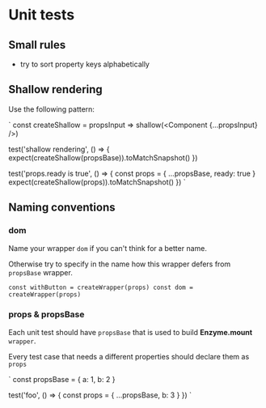 # Unit tests

## Small rules

- try to sort property keys alphabetically

## Shallow rendering

Use the following pattern:

`
const createShallow = propsInput => shallow(<Component {...propsInput} />)

test('shallow rendering', () => {
  expect(createShallow(propsBase)).toMatchSnapshot()
})

test('props.ready is true', () => {
  const props = {
    ...propsBase,
    ready: true
  }
  expect(createShallow(props)).toMatchSnapshot()
})
`

## Naming conventions

### dom

Name your wrapper `dom` if you can't think for a better name. 

Otherwise try to specify in the name how this wrapper defers from `propsBase` wrapper.

`
const withButton = createWrapper(props)
const dom = createWrapper(props)
`

### props & propsBase

Each unit test should have `propsBase` that is used to build **Enzyme.mount** `wrapper`.

Every test case that needs a different properties should declare them as `props`

`
const propsBase = {
  a: 1,
  b: 2
}

test('foo', () => {
  const props = {
    ...propsBase,
    b: 3
  }
})
`
